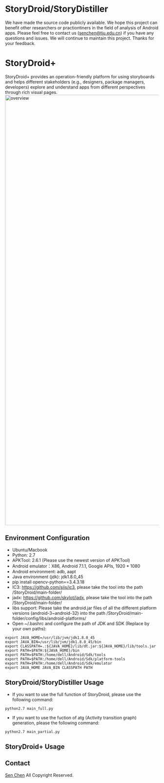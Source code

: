 # StoryDroid/StoryDistiller
We have made the source code publicly available. We hope this project can benefit other researchers or practiontiners in the field of analysis of Android apps. Please feel free to contact us (senchen@tju.edu.cn) if you have any questions and issues. We will continue to maintain this project. Thanks for your feedback.

# StoryDroid+
StoryDroid+ provides an operation-friendly platform for using storyboards and helps different stakeholders (e.g., designers, package managers, developers) explore and understand apps from different perspectives through rich visual pages.
<img width="1408" alt="overview" src="https://user-images.githubusercontent.com/23289910/203773727-dbb7ffb2-69d6-4ba2-8185-5db0868d14f5.png">

## Environment Configuration
* Ubuntu/Macbook
* Python: 2.7
* APKTool: 2.6.1 (Please use the newest version of APKTool)
* Android emulator：X86, Android 7.1.1, Google APIs, 1920 * 1080
* Android environment: adb, aapt
* Java environment (jdk): jdk1.8.0_45
* pip install opencv-python==3.4.3.18
* IC3: https://github.com/siis/ic3, please take the tool into the path /StoryDroid/main-folder/
* jadx: https://github.com/skylot/jadx, please take the tool into the path /StoryDroid/main-folder/
* libs support: Please take the android.jar files of all the different platform versions (android-3~android-32) into the path /StoryDroid/main-folder/config/libs/android-platforms/
* Open ~/.bashrc and configure the path of JDK and SDK (Replace by your own paths):
```
export JAVA_HOME=/usr/lib/jvm/jdk1.8.0_45
export JAVA_BIN=/usr/lib/jvm/jdk1.8.0_45/bin
export CLASSPATH=.:${JAVA_HOME}/lib/dt.jar:${JAVA_HOME}/lib/tools.jar
export PATH=$PATH:${JAVA_HOME}/bin
export PATH=$PATH:/home/dell/Android/Sdk/tools
export PATH=$PATH:/home/dell/Android/Sdk/platform-tools
export PATH=$PATH:/home/dell/Android/Sdk/emulator
export JAVA_HOME JAVA_BIN CLASSPATH PATH 
```

## StoryDroid/StoryDistiller Usage
* If you want to use the full function of StoryDroid, please use the following command: 
```
python2.7 main_full.py
```

* If you want to use the fuction of atg (Activity transition graph) generation, please the following command: 
```
python2.7 main_partial.py
```

## StoryDroid+ Usage

## Contact
[Sen Chen](https://sen-chen.github.io/) All Copyright Reserved.
